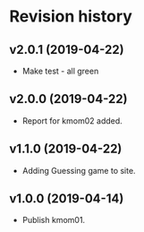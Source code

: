 Revision history
===================


v2.0.1 (2019-04-22)
-------------------

* Make test - all green



v2.0.0 (2019-04-22)
-------------------

* Report for kmom02 added.



v1.1.0 (2019-04-22)
-------------------

* Adding Guessing game to site.



v1.0.0 (2019-04-14)
-------------------

* Publish kmom01.